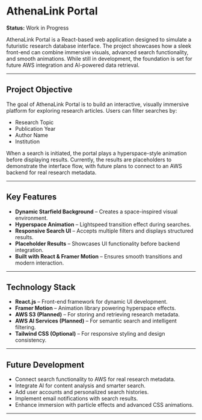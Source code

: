 # AthenaLink Portal

**Status:** Work in Progress  

AthenaLink Portal is a React-based web application designed to simulate a futuristic research database interface. The project showcases how a sleek front-end can combine immersive visuals, advanced search functionality, and smooth animations. While still in development, the foundation is set for future AWS integration and AI-powered data retrieval.

---

## **Project Objective**

The goal of AthenaLink Portal is to build an interactive, visually immersive platform for exploring research articles. Users can filter searches by:

- Research Topic  
- Publication Year  
- Author Name  
- Institution  

When a search is initiated, the portal plays a hyperspace-style animation before displaying results. Currently, the results are placeholders to demonstrate the interface flow, with future plans to connect to an AWS backend for real research metadata.

---

## **Key Features**

- **Dynamic Starfield Background** – Creates a space-inspired visual environment.  
- **Hyperspace Animation** – Lightspeed transition effect during searches.  
- **Responsive Search UI** – Accepts multiple filters and displays structured results.  
- **Placeholder Results** – Showcases UI functionality before backend integration.  
- **Built with React & Framer Motion** – Ensures smooth transitions and modern interaction.  

---

## **Technology Stack**

- **React.js** – Front-end framework for dynamic UI development.  
- **Framer Motion** – Animation library powering hyperspace effects.  
- **AWS S3 (Planned)** – For storing and retrieving research metadata.  
- **AWS AI Services (Planned)** – For semantic search and intelligent filtering.  
- **Tailwind CSS (Optional)** – For responsive styling and design consistency.  

---

## **Future Development**

- Connect search functionality to AWS for real research metadata.  
- Integrate AI for content analysis and smarter search.  
- Add user accounts and personalized search histories.  
- Implement email notifications with search results.  
- Enhance immersion with particle effects and advanced CSS animations.  

---

